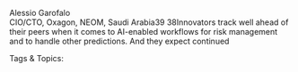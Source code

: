  
Alessio Garofalo  
CIO/CTO, Oxagon, NEOM, Saudi Arabia39
38Innovators track well ahead of their peers when it comes to AI-enabled workflows 
for risk management and to handle other predictions. And they expect continued 

   Tags & Topics:
   